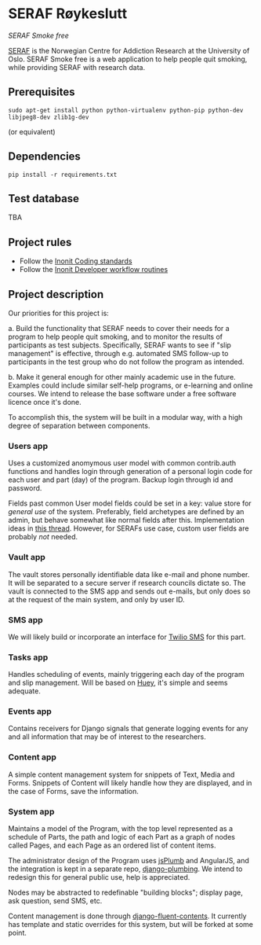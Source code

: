 # SERAF Røykeslutt
_SERAF Smoke free_

[SERAF](http://www.med.uio.no/klinmed/english/research/centres/seraf/) is the Norwegian Centre for Addiction Research at the University of Oslo. SERAF Smoke free is a web application to help people quit smoking, while providing SERAF with research data.

## Prerequisites

    sudo apt-get install python python-virtualenv python-pip python-dev libjpeg8-dev zlib1g-dev

(or equivalent)

## Dependencies

    pip install -r requirements.txt

## Test database

TBA

## Project rules

- Follow the [Inonit Coding standards](http://inonit.no/media/Codingstandards.pdf)
- Follow the [Inonit Developer workflow routines](http://inonit.no/media/Developerworkflowroutines.pdf)

## Project description
Our priorities for this project is:

a. Build the functionality that SERAF needs to cover their needs for a program to help people quit smoking, and to monitor the results of participants as test subjects. Specifically, SERAF wants to see if "slip management" is effective, through e.g. automated SMS follow-up to participants in the test group who do not follow the program as intended.

b. Make it general enough for other mainly academic use in the future. Examples could include similar self-help programs, or e-learning and online courses. We intend to release the base software under a free software licence once it's done.

To accomplish this, the system will be built in a modular way, with a high degree of separation between components.

### Users app
Uses a customized anomymous user model with common contrib.auth functions and handles login through generation of a personal login code for each user and part (day) of the program. Backup login through id and password.

Fields past common User model fields could be set in a key: value store for *general use* of the system. Preferably, field archetypes are defined by an admin, but behave somewhat like normal fields after this. Implementation ideas in [this thread](https://github.com/inonit/seraf/issues/9). However, for SERAFs use case, custom user fields are probably *not* needed.

### Vault app
The vault stores personally identifiable data like e-mail and phone number. It will be separated to a secure server if research councils dictate so. The vault is connected to the SMS app and sends out e-mails, but only does so at the request of the main system, and only by user ID.

### SMS app
We will likely build or incorporate an interface for [Twilio SMS](http://www.twilio.com/) for this part.

### Tasks app
Handles scheduling of events, mainly triggering each day of the program and slip management. Will be based on [Huey](https://github.com/coleifer/huey), it's simple and seems adequate.

### Events app
Contains receivers for Django signals that generate logging events for any and all information that may be of interest to the researchers.

### Content app
A simple content management system for snippets of Text, Media and Forms. Snippets of Content will likely handle how they are displayed, and in the case of Forms, save the information.

### System app
Maintains a model of the Program, with the top level represented as a schedule of Parts, the path and logic of each Part as a graph of nodes called Pages, and each Page as an ordered list of content items. 

The administrator design of the Program uses [jsPlumb](http://jsplumbtoolkit.com/demo/statemachine/jquery.html) and AngularJS, and the integration is kept in a separate repo, [django-plumbing](https://github.com/inonit/django-plumbing). We intend to redesign this for general public use, help is appreciated.

Nodes may be abstracted to redefinable "building blocks"; display page, ask question, send SMS, etc.

Content management is done through [django-fluent-contents](https://github.com/edoburu/django-fluent-contents). It currently has template and static overrides for this system, but will be forked at some point.
